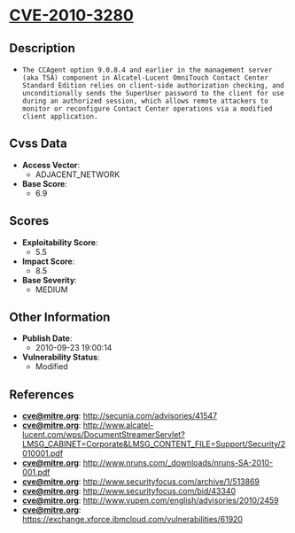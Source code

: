 
# [CVE-2010-3280](https://cve.mitre.org/cgi-bin/cvename.cgi?name=CVE-2010-3280)

## Description

- `The CCAgent option 9.0.8.4 and earlier in the management server (aka TSA) component in Alcatel-Lucent OmniTouch Contact Center Standard Edition relies on client-side authorization checking, and unconditionally sends the SuperUser password to the client for use during an authorized session, which allows remote attackers to monitor or reconfigure Contact Center operations via a modified client application.`

## Cvss Data

- **Access Vector**:
  - ADJACENT_NETWORK
- **Base Score**:
  - 6.9

## Scores

- **Exploitability Score**:
  - 5.5
- **Impact Score**:
  - 8.5
- **Base Severity**:
  - MEDIUM

## Other Information

- **Publish Date**:
  - 2010-09-23 19:00:14
- **Vulnerability Status**:
  - Modified

## References

- **cve@mitre.org**: http://secunia.com/advisories/41547
- **cve@mitre.org**: http://www.alcatel-lucent.com/wps/DocumentStreamerServlet?LMSG_CABINET=Corporate&LMSG_CONTENT_FILE=Support/Security/2010001.pdf
- **cve@mitre.org**: http://www.nruns.com/_downloads/nruns-SA-2010-001.pdf
- **cve@mitre.org**: http://www.securityfocus.com/archive/1/513869
- **cve@mitre.org**: http://www.securityfocus.com/bid/43340
- **cve@mitre.org**: http://www.vupen.com/english/advisories/2010/2459
- **cve@mitre.org**: https://exchange.xforce.ibmcloud.com/vulnerabilities/61920
